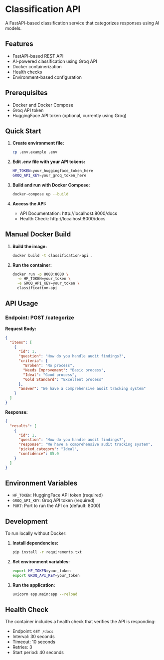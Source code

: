 # Classification API

A FastAPI-based classification service that categorizes responses using AI models.

## Features

- FastAPI-based REST API
- AI-powered classification using Groq API
- Docker containerization
- Health checks
- Environment-based configuration

## Prerequisites

- Docker and Docker Compose
- Groq API token
- HuggingFace API token (optional, currently using Groq)

## Quick Start

1. **Create environment file:**
   ```bash
   cp .env.example .env
   ```

2. **Edit .env file with your API tokens:**
   ```bash
   HF_TOKEN=your_huggingface_token_here
   GROQ_API_KEY=your_groq_token_here
   ```

3. **Build and run with Docker Compose:**
   ```bash
   docker-compose up --build
   ```

4. **Access the API:**
   - API Documentation: http://localhost:8000/docs
   - Health Check: http://localhost:8000/docs

## Manual Docker Build

1. **Build the image:**
   ```bash
   docker build -t classification-api .
   ```

2. **Run the container:**
   ```bash
   docker run -p 8000:8000 \
     -e HF_TOKEN=your_token \
     -e GROQ_API_KEY=your_token \
     classification-api
   ```

## API Usage

### Endpoint: POST /categorize

**Request Body:**
```json
{
  "items": [
    {
      "id": 1,
      "question": "How do you handle audit findings?",
      "criteria": {
        "Broken": "No process",
        "Needs Improvement": "Basic process",
        "Ideal": "Good process",
        "Gold Standard": "Excellent process"
      },
      "answer": "We have a comprehensive audit tracking system"
    }
  ]
}
```

**Response:**
```json
{
  "results": [
    {
      "id": 1,
      "question": "How do you handle audit findings?",
      "response": "We have a comprehensive audit tracking system",
      "picked_category": "Ideal",
      "confidence": 85.0
    }
  ]
}
```

## Environment Variables

- `HF_TOKEN`: HuggingFace API token (required)
- `GROQ_API_KEY`: Groq API token (required)
- `PORT`: Port to run the API on (default: 8000)

## Development

To run locally without Docker:

1. **Install dependencies:**
   ```bash
   pip install -r requirements.txt
   ```

2. **Set environment variables:**
   ```bash
   export HF_TOKEN=your_token
   export GROQ_API_KEY=your_token
   ```

3. **Run the application:**
   ```bash
   uvicorn app.main:app --reload
   ```

## Health Check

The container includes a health check that verifies the API is responding:
- Endpoint: `GET /docs`
- Interval: 30 seconds
- Timeout: 10 seconds
- Retries: 3
- Start period: 40 seconds

